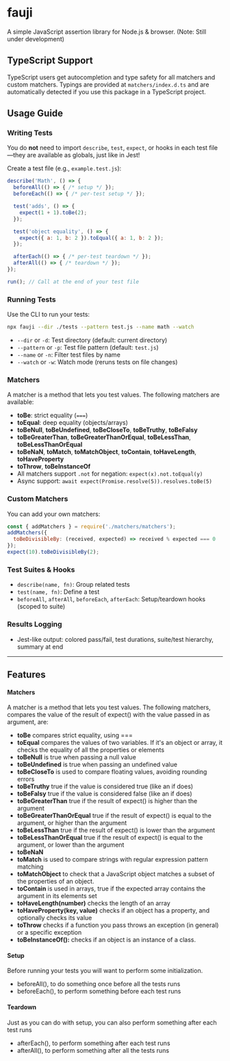 # fauji
A simple JavaScript assertion library for Node.js & browser.
(Note: Still under development)

## TypeScript Support
TypeScript users get autocompletion and type safety for all matchers and custom matchers. Typings are provided at `matchers/index.d.ts` and are automatically detected if you use this package in a TypeScript project.

## Usage Guide

### Writing Tests
You do **not** need to import `describe`, `test`, `expect`, or hooks in each test file—they are available as globals, just like in Jest!

Create a test file (e.g., `example.test.js`):

```js
describe('Math', () => {
  beforeAll(() => { /* setup */ });
  beforeEach(() => { /* per-test setup */ });

  test('adds', () => {
    expect(1 + 1).toBe(2);
  });

  test('object equality', () => {
    expect({ a: 1, b: 2 }).toEqual({ a: 1, b: 2 });
  });

  afterEach(() => { /* per-test teardown */ });
  afterAll(() => { /* teardown */ });
});

run(); // Call at the end of your test file
```

### Running Tests
Use the CLI to run your tests:

```sh
npx fauji --dir ./tests --pattern test.js --name math --watch
```
- `--dir` or `-d`: Test directory (default: current directory)
- `--pattern` or `-p`: Test file pattern (default: `test.js`)
- `--name` or `-n`: Filter test files by name
- `--watch` or `-w`: Watch mode (reruns tests on file changes)

### Matchers
A matcher is a method that lets you test values. The following matchers are available:
- **toBe**: strict equality (`===`)
- **toEqual**: deep equality (objects/arrays)
- **toBeNull**, **toBeUndefined**, **toBeCloseTo**, **toBeTruthy**, **toBeFalsy**
- **toBeGreaterThan**, **toBeGreaterThanOrEqual**, **toBeLessThan**, **toBeLessThanOrEqual**
- **toBeNaN**, **toMatch**, **toMatchObject**, **toContain**, **toHaveLength**, **toHaveProperty**
- **toThrow**, **toBeInstanceOf**
- All matchers support `.not` for negation: `expect(x).not.toEqual(y)`
- Async support: `await expect(Promise.resolve(5)).resolves.toBe(5)`

### Custom Matchers
You can add your own matchers:
```js
const { addMatchers } = require('./matchers/matchers');
addMatchers({
  toBeDivisibleBy: (received, expected) => received % expected === 0
});
expect(10).toBeDivisibleBy(2);
```

### Test Suites & Hooks
- `describe(name, fn)`: Group related tests
- `test(name, fn)`: Define a test
- `beforeAll`, `afterAll`, `beforeEach`, `afterEach`: Setup/teardown hooks (scoped to suite)

### Results Logging
- Jest-like output: colored pass/fail, test durations, suite/test hierarchy, summary at end

---

## Features

#### Matchers
A matcher is a method that lets you test values. The following matchers, compares the value of the result of expect() with the value passed in as argument, are:
- **toBe** compares strict equality, using ===
- **toEqual** compares the values of two variables. If it's an object or array, it checks the equality of all the properties or elements
- **toBeNull** is true when passing a null value
- **toBeUndefined** is true when passing an undefined value
- **toBeCloseTo** is used to compare floating values, avoiding rounding errors
- **toBeTruthy** true if the value is considered true (like an if does)
- **toBeFalsy** true if the value is considered false (like an if does)
- **toBeGreaterThan** true if the result of expect() is higher than the argument
- **toBeGreaterThanOrEqual** true if the result of expect() is equal to the argument, or higher than the argument
- **toBeLessThan** true if the result of expect() is lower than the argument
- **toBeLessThanOrEqual** true if the result of expect() is equal to the argument, or lower than the argument
- **toBeNaN**
- **toMatch** is used to compare strings with regular expression pattern matching
- **toMatchObject** to check that a JavaScript object matches a subset of the properties of an object.
- **toContain** is used in arrays, true if the expected array contains the argument in its elements set
- **toHaveLength(number)** checks the length of an array
- **toHaveProperty(key, value)** checks if an object has a property, and optionally checks its value
- **toThrow** checks if a function you pass throws an exception (in general) or a specific exception
- **toBeInstanceOf():** checks if an object is an instance of a class.

#### Setup
Before running your tests you will want to perform some initialization.
- beforeAll(), to do something once before all the tests runs
- beforeEach(), to perform something before each test runs

#### Teardown
Just as you can do with setup, you can also perform something after each test runs
- afterEach(), to perform something after each test runs
- afterAll(), to perform something after all the tests runs
